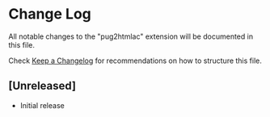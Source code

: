 # Change Log

All notable changes to the "pug2htmlac" extension will be documented in this file.

Check [Keep a Changelog](http://keepachangelog.com/) for recommendations on how to structure this file.

## [Unreleased]

- Initial release